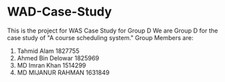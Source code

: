 # WAD-Case-Study
This is the project for WAS Case Study for Group D
We are Group D for the case study of "A course scheduling system."
Group Members are: 
1. Tahmid Alam 1827755
2. Ahmed Bin Delowar 1825969
3. MD Imran Khan 1514299
4. MD MIJANUR RAHMAN 1631849
